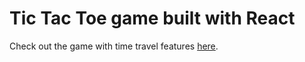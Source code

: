 # Tic Tac Toe game built with React

Check out the game with time travel features [here](https://xiaozhong21.github.io/tic-tac-toe-in-React/).
